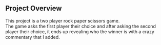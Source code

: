 ## Project Overview  
This project is a two player rock paper scissors game.  
The game asks the first player their choice and after asking the second player their choice, it ends up revealing who the winner is with a crazy commentary that I added.  